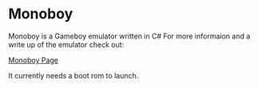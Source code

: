 # Monoboy

Monoboy is a Gameboy emulator written in C#
For more informaion and a write up of the emulator check out:

[Monoboy Page](https://irishbruse.github.io/Projects/Monoboy)

It currently needs a boot rom to launch.
